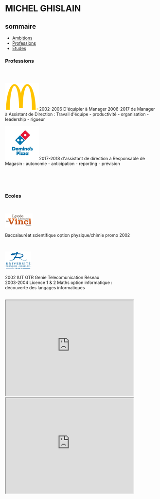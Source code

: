 <html>
    <head>
    <link rel="stylesheet" href="style.css" />
    </head>
    
<body>
  
<h1> MICHEL GHISLAIN </h1>
 
<h2> sommaire </h2>
  
<ul>                                         
    <li><a href="#part1" > Ambitions </a></li>
    <li><a href="#part2" >Professions </a></li>
    <li><a href="#part3" >Etudes </a>    </li>
</ul>
 


<h3 id="part2"> Professions </h3>
<br><br>

<p class="flotte">
<img src="mc.png" alt="" />2002-2006 D'équipier à Manager  2006-2017 de Manager à Assistant de Direction : Travail d'équipe - productivité - organisation - leadership - rigueur
</p>


<p class="flotte">
<img src="dom.png" alt="" />2017-2018 d'assistant de direction à Responsable de Magasin :  autonomie - anticipation - reporting - prévision 
</p>

 
<br><br><br>

 
 
<h3 id="part3"> Ecoles </h3>
<br>
  
<p class="flotte">
<img src="lycée.png" alt="" />
</p>
<p>
 Baccalauréat scientifique option physique/chimie promo 2002
</p>

<br>
<p class="flotte">
<img src="univ.png" alt="" />
</p>
<p>
2002 IUT GTR Genie Telecomunication Réseau <br> 2003-2004 Licence 1 & 2 Maths option informatique : <br> découverte des langages informatiques
</p>
<br>

<iframe width="420" height="315"
src="https://www.youtube.com/watch?v=UGtKGX8B9hU" title="lien vers video">leitmotiv</iframe>

<iframe width="420" height="315"
src="https://www.youtube.com/embed/tgbNymZ7vqY">
</iframe>




<!--
| <br> ![Image](lycée.png) <br> | <br> Baccalauréat scientifique option physique/chimie promo 2002  |
| :---: | --- |
| <br> ![Image](univ.png) <br> |<br> 2002 IUT GTR Genie Telecomunication Réseau <br> 2003-2004 Licence 1 & 2 Maths option informatique : <br> ___découverte des langages informatiques___ |
-->

<!--
<p id="part2"> professions </p>
-->
<!--
| <br id="part2"> ![Image](mc.png) <br>| <br> 2002-2006 D'équipier à Manager <br> 2006-2017 de Manager à Assistant de Direction : <br> ___Travail d'équipe - productivité - organisation - leadership - rigueur___ |
|:---:|:---|
| <br> ![Image](dom.png) <br> | <br>  2017-2018 d'assistant de direction à Responsable de Magasin : <br> ___autonomie - anticipation - reporting - prévision___  |
-->
<!--
<p id="part1"> ambition </p>  
| <br id="part3"> ![Image](cat.png) <br> | <br> <br> 2019 Developpeur informatique <br> __patient - obstiné - débrouillard - adore les casses têtes__ <br>  <br> <a href="https://www.youtube.com/watch?v=UGtKGX8B9hU" title="lien vers video">leitmotiv</a>|
-->
<!--
liens utiles [linkedin](https://www.linkedin.com/in/ghislain-michel-31b024153/) 
<br>
<iframe src="CV_Ghislain_Michel (2019).pdf" width = "300" height = "200" title="CV" >cv</iframe>
[CV](CV_Ghislain_Michel (2019).pdf) 
-->

</body>

</html>
    
